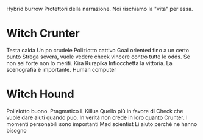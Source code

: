 Hybrid burrow
Protettori della narrazione. Noi rischiamo la "vita" per essa.



# Witch Crunter
Testa calda
Un po crudele
Poliziotto cattivo
Goal oriented fino a un certo punto
Strega severa, vuole vedere check vincere contro tutte le odds. Se non sei forte non lo meriti.
Kira
Kurapika
Infiocchetta la vittoria.
La scenografia è importante.
Human computer
# Witch Hound
Poliziotto buono.
Pragmatico
L
Killua
Quello più in favore di Check che vuole dare aiuti quando puo.
In verità non crede in loro quanto Crunter.
I momenti personabili sono importanti
Mad scientist
Li aiuto perchè ne hanno bisogno